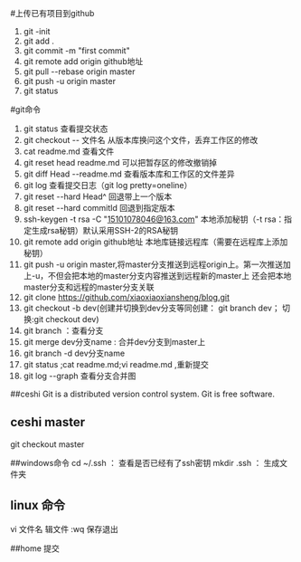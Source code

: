#上传已有项目到github

1. git -init
2. git add .
3. git commit -m "first commit"
3. git remote add origin github地址
4.  git pull --rebase origin master
5. git push -u origin master
6. git status

#git命令
1.  git status 查看提交状态
2.  git checkout -- 文件名    从版本库换问这个文件，丢弃工作区的修改
3.  cat readme.md   查看文件
4.  git reset head readme.md    可以把暂存区的修改撤销掉
5.  git diff Head --readme.md   查看版本库和工作区的文件差异
6.  git log 查看提交日志（git log pretty=oneline）
7.  git reset --hard Head^  回退带上一个版本
8.  git reset --hard commitId   回退到指定版本
9.  ssh-keygen -t rsa -C "15101078046@163.com"  本地添加秘钥（-t rsa：指定生成rsa秘钥）默认采用SSH-2的RSA秘钥
10. git remote add origin github地址  本地库链接远程库（需要在远程库上添加秘钥）
11. git push -u origin master,将master分支推送到远程origin上。第一次推送加上-u，不但会把本地的master分支内容推送到远程新的master上
    还会把本地master分支和远程的master分支关联
12. git clone https://github.com/xiaoxiaoxiansheng/blog.git
13. git checkout -b dev(创建并切换到dev分支等同创建： git branch dev； 切换:git checkout dev)
14. git branch ：查看分支
15. git merge dev分支name :   合并dev分支到master上
16. git branch -d dev分支name
17. git status ;cat readme.md;vi readme.md ,重新提交
18. git log --graph 查看分支合并图 
 
##ceshi
Git is a distributed version control system.
Git is free software.

## ceshi master 
git checkout master

##windows命令
    cd ~/.ssh   ：   查看是否已经有了ssh密钥
    mkdir .ssh  ：   生成文件夹

## linux 命令
vi 文件名 辑文件
:wq 保存退出

##home 提交